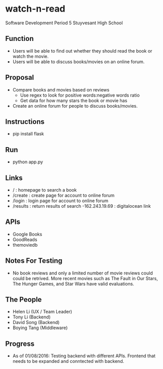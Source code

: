 # watch-n-read

Software Development Period 5
Stuyvesant High School

## Function
  - Users will be able to find out whether they should read the book or watch the movie.
  - Users will be able to discuss books/movies on an online forum.

## Proposal
  - Compare books and movies based on reviews
	- Use regex to look for positive words:negative words ratio
    - Get data for how many stars the book or movie has
  - Create an online forum for people to discuss books/movies.

## Instructions
  - pip install flask
  
## Run
  - python app.py

## Links
  - / : homepage to search a book
  - /create : create page for account to online forum
  - /login : login page for account to online forum
  - /results : return results of search
  -162.243.19.69 : digitalocean link
## APIs
  - Google Books
  - GoodReads
  - themoviedb

## Notes For Testing
  - No book reviews and only a limited number of movie reviews could could be retrived. More recent movies such as The Fault in Our Stars, The Hunger Games, and Star Wars have valid evaluations. 
  
## The People
  - Helen Li (UX / Team Leader)
  - Tony Li (Backend)
  - David Song (Backend)
  - Boying Tang (Middleware)

## Progress
  - As of 01/08/2016: Testing backend with different APIs.
  		      Frontend that needs to be expanded and conntected with backend.


